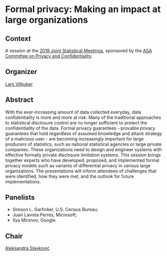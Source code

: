 # Formal privacy: Making an impact at large organizations

## Context
A session at the [2019 Joint Statistical Meetings](https://ww2.amstat.org/meetings/jsm/2019/), sponsored by the [ASA Committee on Privacy and Confidentiality](https://community.amstat.org/cpc/home).

## Organizer
[Lars Vilhuber](https://lars.vilhuber.com)

## Abstract
With the ever-increasing amount of data collected everyday, data confidentiality is more and more at risk. Many of the traditional approaches to statistical disclosure control are no longer sufficient to protect the confidentiality of the data. Formal privacy guarantees - provable privacy guarantees that hold regardless of assumed knowledge and attack strategy of a malicious user - are becoming increasingly important for large producers of statistics, such as national statistical agencies or large private companies. These organizations need to design and engineer systems with effective formally private disclosure limitation systems. This session brings together experts who have developed, proposed, and implemented formal privacy models such as variants of differential privacy in various large organizations. The presentations will inform attendees of challenges that were identified, how they were met, and the outlook for future implementations.

## Panelists
- Simson L. Garfinkel, U.S. Census Bureau; 
- Juan Lavista Ferres, Microsoft; 
- Ilya Mironov, Google.

## Chair
[Aleksandra Slavković](http://personal.psu.edu/abs12/)